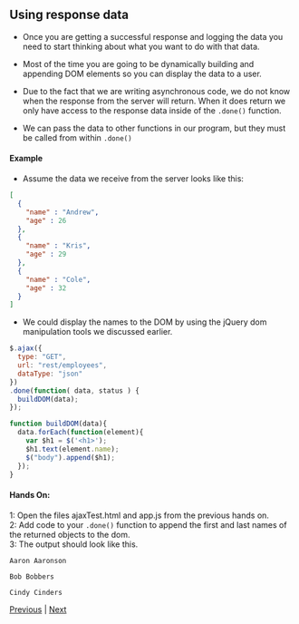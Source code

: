 ## Using response data

* Once you are getting a successful response and logging the data you need to start thinking about what you want to do with that data.  

* Most of the time you are going to be dynamically building and appending DOM elements so you can display the data to a user.  

* Due to the fact that we are writing asynchronous code, we do not know when the response from the server will return. When it does return we only have access to the response data inside of the `.done()` function.  

* We can pass the data to other functions in our program, but they must be called from within `.done()`


#### Example
* Assume the data we receive from the server looks like this:
```json
[
  {
    "name" : "Andrew",
    "age" : 26
  },
  {
    "name" : "Kris",
    "age" : 29
  },
  {
    "name" : "Cole",
    "age" : 32
  }
]
```

* We could display the names to the DOM by using the jQuery dom manipulation tools we discussed earlier.

```javascript
$.ajax({
  type: "GET",
  url: "rest/employees",
  dataType: "json"
})
.done(function( data, status ) {
  buildDOM(data);
});

function buildDOM(data){
  data.forEach(function(element){
    var $h1 = $('<h1>');
    $h1.text(element.name);
    $("body").append($h1);
  });
}
```

#### Hands On:
1: Open the files ajaxTest.html and app.js from the previous hands on.  
2: Add code to your `.done()` function to append the first and last names of the returned objects to the dom.  
3: The output should look like this.  

```
Aaron Aaronson

Bob Bobbers

Cindy Cinders
```

[Previous](ajax_response.md) | [Next](lab.md)
